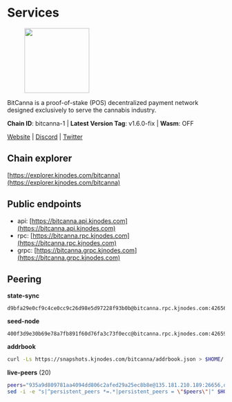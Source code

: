 # Services

<figure><img src="https://raw.githubusercontent.com/kj89/testnet_manuals/main/pingpub/logos/bitcanna.png" width="150" alt=""><figcaption></figcaption></figure>

BitCanna is a proof-of-stake (POS) decentralized payment network designed exclusively to serve the cannabis industry. 

**Chain ID**: bitcanna-1 | **Latest Version Tag**: v1.6.0-fix | **Wasm**: OFF

[Website](https://www.bitcanna.io) | [Discord](https://discord.gg/9AVrzaVQvs) | [Twitter](https://twitter.com/BitCannaGlobal)




## Chain explorer
[https://explorer.kjnodes.com/bitcanna](https://explorer.kjnodes.com/bitcanna)

## Public endpoints

* api: [https://bitcanna.api.kjnodes.com](https://bitcanna.api.kjnodes.com)
* rpc: [https://bitcanna.rpc.kjnodes.com](https://bitcanna.rpc.kjnodes.com)
* grpc: [https://bitcanna.grpc.kjnodes.com](https://bitcanna.grpc.kjnodes.com)

## Peering

**state-sync**

```text
d9bfa29e0cf9c4ce0cc9c26d98e5d97228f93b0b@bitcanna.rpc.kjnodes.com:42656
```

**seed-node**

```text
400f3d9e30b69e78a7fb891f60d76fa3c73f0ecc@bitcanna.rpc.kjnodes.com:42659
```

**addrbook**
```bash
curl -Ls https://snapshots.kjnodes.com/bitcanna/addrbook.json > $HOME/.bcna/config/addrbook.json
```

**live-peers** (20)
```bash
peers="935a9d809781aa4094dd806c2afed29a25ec8b8e@135.181.210.189:26656,d3796f3f2a179afab1485a672ace3d909cd0eeed@185.137.122.214:26656,d9bfa29e0cf9c4ce0cc9c26d98e5d97228f93b0b@65.109.88.38:42656,89757803f40da51678451735445ad40d5b15e059@169.155.168.66:26656,ad820cb2fa85e525538207bb24ee49a61a74eb45@93.115.25.15:26656,8a210f1bcfc9015a7bc18dcc5add29c0dce3f2dc@135.181.173.65:26656,c38a5912b4b0f827732862594671c65ad0059932@172.105.196.25:26656,da04ee3f8bd93421a3264e3a061a09c139aaa937@161.97.150.65:26656,320d0d38559140608b72a361db44b2a8f14bf0d1@107.181.229.154:16656,82588f011491c6100d922d133f52fc23460b9231@135.181.67.233:26656,b5ce8fac0dd173d7154b3eb8d10136710e609d1e@95.216.21.37:29656,5bb0a042e8a4ee28bcda1e26148e57787e75a42e@23.88.69.22:28466,7c00beb4956bc40cd33ced6e2c2ffe07d4fa32e7@95.216.242.82:36656,a7d96dc929824613315dcc1c90fee119f28cc51f@134.65.193.132:26656,88c6b1fa1c7fef98b4449b769eb2705476586664@65.109.92.241:21326,5fde69fa32c6d509f920bedf1248c0c5f0369c14@15.165.223.141:26656,2af9f118d9be86892ef47193b6ab9e47046b9f44@74.207.231.41:26656,881b4ec9a1d37587c44476a22c0864b08b1c88fe@195.3.221.21:13056,a1ceb81a5498642753f8600a5c3b9ca056af3051@67.222.144.195:16656,d7322625044ad733bce4178dc397b2b9b5f68b41@43.153.27.130:26656"
sed -i -e "s|^persistent_peers *=.*|persistent_peers = \"$peers\"|" $HOME/.bcna/config/config.toml
```
